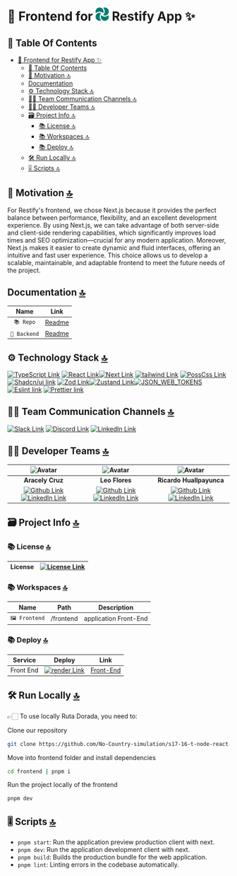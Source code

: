 # 📕 Frontend for ![Logo](../backend/src/assets/img/logo.png) Restify App ✨

## 📖 Table Of Contents

- [📕 Frontend for  Restify App ✨](#-frontend-for--restify-app-)
  - [📖 Table Of Contents](#-table-of-contents)
  - [👀 Motivation 🔝](#-motivation-)
  - [Documentation](#documentation)
  - [⚙️ Technology Stack 🔝](#️-technology-stack-)
  - [🤵‍♂️ Team Communication Channels 🔝](#️-team-communication-channels-)
  - [🧑‍💻 Developer Teams 🔝](#-developer-teams-)
  - [🗃️ Project Info 🔝](#️-project-info-)
    - [📚 License 🔝](#-license-)
    - [📚 Workspaces 🔝](#-workspaces-)
    - [📚 Deploy 🔝](#-deploy-)
  - [🛠️ Run Locally 🔝](#️-run-locally-)
  - [🎚️ Scripts 🔝](#️-scripts-)

## 👀 Motivation [🔝](#-table-of-contents)

For Restify's frontend, we chose Next.js because it provides the perfect balance between performance, flexibility, and an excellent development experience. By using Next.js, we can take advantage of both server-side and client-side rendering capabilities, which significantly improves load times and SEO optimization—crucial for any modern application. Moreover, Next.js makes it easier to create dynamic and fluid interfaces, offering an intuitive and fast user experience. This choice allows us to develop a scalable, maintainable, and adaptable frontend to meet the future needs of the project.

## Documentation [🔝](#-table-of-contents)

| Name | Link |
| :-: | :-: |
| `📚 Repo` | [Readme](../README.md) |
| `📘 Backend` | [Readme](../backend/README.MD) |

## ⚙️ Technology Stack [🔝](#-table-of-contents)

[![TypeScript Link](https://img.shields.io/badge/TypeScript-007ACC?style=for-the-badge&logo=typescript&logoColor=white 'TypeScript Link')](https://www.typescriptlang.org/) [![React Link](  https://img.shields.io/badge/React-20232A?style=for-the-badge&logo=react&logoColor=61DAFB 'React Link')](https://react.dev/)[![Next Link](https://img.shields.io/badge/next%20js-000000?style=for-the-badge&logo=nextdotjs&logoColor=white 'Next Link')](https://nextjs.org/)
[![tailwind Link](https://img.shields.io/badge/Tailwind_CSS-38B2AC?style=for-the-badge&logo=tailwind-css&logoColor=white 'Tailwind Link')](https://tailwindcss.com/) [![PossCss Link](https://img.shields.io/badge/posscss-DD3A0A?style=for-the-badge&logo=postcss&logoColor=DD3A0A&color=ffffff 'PossCss Link')](https://postcss.org/) [![Shadcn/ui link](https://img.shields.io/badge/shadcn%2Fui-ffffff?style=for-the-badge&logo=shadcnui&logoColor=ffffff&color=000000 'Shadcn/ui Link')](https://ui.shadcn.com/)
[![Zod Link](https://img.shields.io/badge/zod-3E67B1?style=for-the-badge&logo=zod&logoColor=892CA0&color=313131)](https://zod.dev/ 'Zod Link')[![Zustand Link](https://img.shields.io/badge/zustand-3E67B1?style=for-the-badge&color=714B67 'Zustand Link')](https://zustand-demo.pmnd.rs/)[![JSON_WEB_TOKENS](https://img.shields.io/badge/JSON_WEB_TOKENS-212121?style=for-the-badge&logo=jsonwebtokens&logoColor=ffffff 'JSON_WEB_TOKENS')](https://jwt.io/)
[![Eslint link](https://img.shields.io/badge/eslint-3A33D1?style=for-the-badge&logo=eslint&logoColor=white 'Eslint Link')](https://eslint.org/) [![Prettier link](https://img.shields.io/badge/prettier-1A2C34?style=for-the-badge&logo=prettier&logoColor=F7BA3E 'Prettier Link')](https://prettier.io/)

## 🤵‍♂️ Team Communication Channels [🔝](#-table-of-contents)

[![Slack Link](https://img.shields.io/badge/Slack-4A154B?style=for-the-badge&logo=slack&logoColor=white 'Slack Link')](https://slack.com) [![Discord Link](https://img.shields.io/badge/Discord-7289DA?style=for-the-badge&logo=discord&logoColor=white 'Discord Link')](https://discord.com) [![LinkedIn Link](https://img.shields.io/badge/LinkedIn-0077B5?style=for-the-badge&logo=linkedin&logoColor=white 'LinkedIn Link')](https://linkedIn.com)

## 🧑‍💻 Developer Teams [🔝](#-table-of-contents)

| ![Avatar](https://avatars.githubusercontent.com/u/33846439?s=96&v=4) | ![Avatar](https://avatars.githubusercontent.com/u/106279874?s=96&v=4) | ![Avatar](https://avatars.githubusercontent.com/u/46732848?s=96&v=4) |
|:-:|:-:|:-:|
| **Aracely Cruz** |  **Leo Flores** |  **Ricardo Huallpayunca** |
|[![Github Link](https://img.shields.io/badge/github-%23121011.svg?&style=for-the-badge&logo=github&logoColor=white 'Github Link')](https://github.com/aracely33)[![LinkedIn Link](https://img.shields.io/badge/linkedin%20-%230077B5.svg?&style=for-the-badge&logo=linkedin&logoColor=white 'LinkedIn Link')](https://www.linkedin.com/in/aracruzdelangel/) | [![Github Link](https://img.shields.io/badge/github-%23121011.svg?&style=for-the-badge&logo=github&logoColor=white 'Github Link')](https://github.com/Favianl)[![LinkedIn Link](https://img.shields.io/badge/linkedin%20-%230077B5.svg?&style=for-the-badge&logo=linkedin&logoColor=white 'LinkedIn Link')](https://www.linkedin.com/in/lFavian/) | [![Github Link](https://img.shields.io/badge/github-%23121011.svg?&style=for-the-badge&logo=github&logoColor=white 'Github Link')](https://github.com/rickhufer)[![LinkedIn Link](https://img.shields.io/badge/linkedin%20-%230077B5.svg?&style=for-the-badge&logo=linkedin&logoColor=white 'LinkedIn Link')](https://www.linkedin.com/in/rickhufer/) |

## 🗃️ Project Info [🔝](#-table-of-contents)

### 📚 License [🔝](#-table-of-contents)

| License | [![License Link](https://img.shields.io/badge/MIT-FF0000?style=for-the-badge&logo=amazoniam&logoColor=white 'License Link')](./LICENSE.MD)|
| :-: | :-: |

### 📚 Workspaces [🔝](#-table-of-contents)

| Name | Path | Description |
| :-: | :-: | :-: |
| `🖼️ Frontend` | /frontend    | application Front-End    |

### 📚 Deploy [🔝](#-table-of-contents)

| Service |  Deploy | Link |
|:-: |:-: | :-: |
| Front End | [![render Link](https://img.shields.io/badge/render-ffffff?style=for-the-badge&logo=render&logoColor=ffffff&color=000000 'Render Link')](https://render.com/) | [Front-End](https://s17-16-t-node-react.onrender.com) |

## 🛠️ Run Locally [🔝](#-table-of-contents)

👉🏻 To use locally Ruta Dorada, you need to:

Clone our repository

```sh
git clone https://github.com/No-Country-simulation/s17-16-t-node-react.git
```

Move into frontend folder and install dependencies

```sh
cd frontend | pnpm i
```

Run the project locally of the frontend

```sh
pnpm dev
```

## 🎚️ Scripts [🔝](#-table-of-contents)

- `pnpm start`: Run the application preview production client with next.
- `pnpm dev`: Run the application development client with next.
- `pnpm build`: Builds the production bundle for the web application.
- `pnpm lint`: Linting errors in the codebase automatically.
